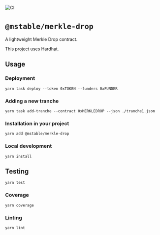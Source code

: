 ![CI](https://github.com/mstable/merkle-drop/workflows/Test/badge.svg)

# `@mstable/merkle-drop`

A lightweight Merkle Drop contract.

This project uses Hardhat.

## Usage

### Deployment

    yarn task deploy --token 0xTOKEN --funders 0xFUNDER

### Adding a new tranche

    yarn task add-tranche --contract 0xMERKLEDROP --json ./tranche1.json

### Installation in your project

    yarn add @mstable/merkle-drop

### Local development

    yarn install

## Testing

    yarn test

### Coverage

    yarn coverage

### Linting

    yarn lint
